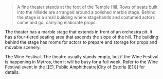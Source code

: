 > A fine theater stands at the foot of the Temple Hill. Rows of seats built into the hillside are arranged around a polished marble stage. Behind the stage is a small building where stagehands and costumed actors come and go, carrying elaborate props.

The theater has a marble stage that extends in front of an orchestra pit. It has a four-tiered seating area that ascends the slope of the hill. The building behind the stage has rooms for actors to prepare and storage for props and movable scenery. 

The Wine Festival. The theatre usually stands empty, but if the Wine Festival is happening in Mytros, then it will be busy for a full week. Refer to the Wine Festival event in the [[E1. Public Amphitheatre|City of Estoria (E1)]] for details.
